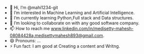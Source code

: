 - 👋 Hi, I’m @mahi1234-git
- 👀 I’m interested in Machine Learning and Artificial Intelligence.
- 🌱 I’m currently learning Python,Full stack and Data structures.
- 💞️ I’m looking to collaborate on with any good software company.
- 📫 How to reach me www.linkedin.com/in/medisetty-mahesh-08084428a,medisettymahesh893@gmail.com.
- 😄 Pronouns: ...
- ⚡ Fun fact: I am good at Creating a content and Writng.

<!---
mahi1234-git/mahi1234-git is a ✨ special ✨ repository because its `README.md` (this file) appears on your GitHub profile.
You can click the Preview link to take a look at your changes.
--->
